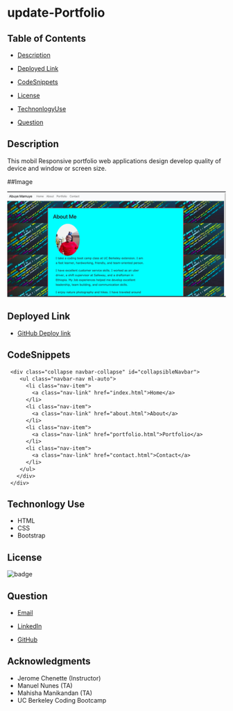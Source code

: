 # update-Portfolio

## Table of Contents

- [Description](#description)

- [Deployed Link](#deployed-link)

- [CodeSnippets](#CodeSnippets)

- [License](#license)

- [TechnonlogyUse](#Technonlogy-Use)

- [Question](#Question)

## Description

This mobil Responsive portfolio web applications design develop quality of device and window or screen size.

##Image

![image](/assets/images/readme.png)

## Deployed Link

- [GitHub Deploy link](https://abuyem1.github.io/update-Portfolio/)

## CodeSnippets

     <div class="collapse navbar-collapse" id="collapsibleNavbar">
        <ul class="navbar-nav ml-auto">
          <li class="nav-item">
            <a class="nav-link" href="index.html">Home</a>
          </li>
          <li class="nav-item">
            <a class="nav-link" href="about.html">About</a>
          </li>
          <li class="nav-item">
            <a class="nav-link" href="portfolio.html">Portfolio</a>
          </li>
          <li class="nav-item">
            <a class="nav-link" href="contact.html">Contact</a>
          </li>
        </ul>
       </div>
     </div>

## Technonlogy Use

- HTML
- CSS
- Bootstrap

## License

![badge](https://shields.io/badge/license-MIT-green)

## Question

- [Email](abuye20@yahoo.com)

- [LinkedIn](https://www.linkedin.com/in/abuye-mamuye-5a49921b0/)

- [GitHub](https://github.com/AbuyeM1)

## Acknowledgments

- Jerome Chenette (Instructor)
- Manuel Nunes (TA)
- Mahisha Manikandan (TA)
- UC Berkeley Coding Bootcamp
